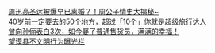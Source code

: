  
[周迅高圣远被爆早已离婚？！周公子情史大揭秘~](http://www.dianyue.me/archives/939/j7xpu7w52mzzr356/)  
[40岁前一定要去的50个地方，超过「10个」你就是超级旅行达人](http://www.dianyue.me/archives/902/uzvlhnwo4l7g193f/)  
[曾向孙俪表白3次，如今娶了普通售货员，满满的幸福！](http://www.dianyue.me/archives/866/f6bfa54hhvqzn6nk/)  
[望谟县不文明行为曝光栏](http://www.dianyue.me/archives/114/eki8aafdc4o6o6vq/)